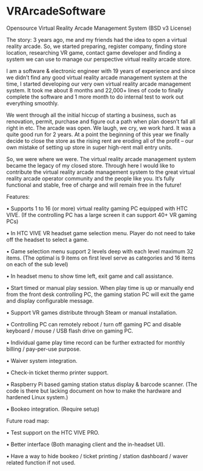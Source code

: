 # VRArcadeSoftware
Opensource Virtual Reality Arcade Management System (BSD v3 License)

The story:
3 years ago, me and my friends had the idea to open a virtual reality arcade. So, we started preparing, register company, finding store location, researching VR game, contact game developer and finding a system we can use to manage our perspective virtual reality arcade store.

I am a software & electronic engineer with 19 years of experience and since we didn’t find any good virtual reality arcade management system at the time, I started developing our very own virtual reality arcade management system. It took me about 8 months and 22,000+ lines of code to finally complete the software and 1 more month to do internal test to work out everything smoothly. 

We went through all the initial hiccup of starting a business, such as renovation, permit, purchase and figure out a path when plan doesn’t fall all right in etc. The arcade was open. We laugh, we cry, we work hard. It was a quite good run for 2 years. At a point the beginning of this year we finally decide to close the store as the rising rent are eroding all of the profit – our own mistake of setting up store in super high-rent mall entry units. 

So, we were where we were. The virtual reality arcade management system became the legacy of my closed store. Through here I would like to contribute the virtual reality arcade management system to the great virtual reality arcade operator community and the people like you. It’s fully functional and stable, free of charge and will remain free in the future! 

Features:

  •	Supports 1 to 16 (or more) virtual reality gaming PC equipped with HTC VIVE. (If the controlling PC has a large screen it can support 40+ VR gaming PCs)

  •	In HTC VIVE VR headset game selection menu. Player do not need to take off the headset to select a game.

  •	Game selection menu support 2 levels deep with each level maximum 32 items. (The optimal is 9 items on first level serve as categories and 16 items on each of the sub level)

  •	In headset menu to show time left, exit game and call assistance.

  •	Start timed or manual play session. When play time is up or manually end from the front desk controlling PC, the gaming station PC will exit the game and display configurable message.

  •	Support VR games distribute through Steam or manual installation.

  •	Controlling PC can remotely reboot / turn off gaming PC and disable keyboard / mouse / USB flash drive on gaming PC.

  •	Individual game play time record can be further extracted for monthly billing / pay-per-use purpose.

  •	Waiver system integration. 

  •	Check-in ticket thermo printer support. 

  •	Raspberry Pi based gaming station status display & barcode scanner. (The code is there but lacking document on how to make the hardware and hardened Linux system.)

  •	Bookeo integration. (Require setup)


Future road map:

  •	Test support on the HTC VIVE PRO.

  •	Better interface (Both managing client and the in-headset UI).

  •	Have a way to hide bookeo / ticket printing / station dashboard / waver related function if not used.
